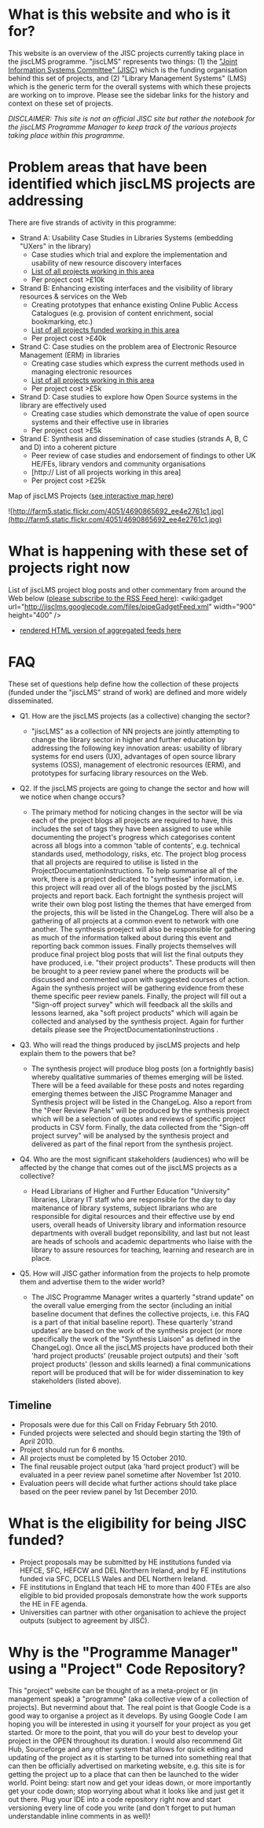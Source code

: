 # What is this website and who is it for? #
This website is an overview of the JISC projects currently taking place in the jiscLMS programme.  "jiscLMS" represents two things: (1) the ["Joint Information Systems Committee" (JISC)](http://www.jisc.ac.uk) which is the funding organisation behind this set of projects, and (2) "Library Management Systems" (LMS) which is the generic term for the overall systems with which these projects are working on to improve.  Please see the sidebar links for the history and context on these set of projects.

_DISCLAIMER: This site is not an official JISC site but rather the notebook for the jiscLMS Programme Manager to keep track of the various projects taking place within this programme._

# Problem areas that have been identified which jiscLMS projects are addressing #
There are five strands of activity in this programme:
  * Strand A: Usability Case Studies in Libraries Systems (embedding "UXers" in the library)
    * Case studies which trial and explore the implementation and usability of new resource discovery interfaces
    * [List of all projects working in this area](http://code.google.com/p/jisclms/w/list?q=label:Strand-A)
    * Per project cost >£10k
  * Strand B: Enhancing existing interfaces and the visibility of library resources & services on the Web
    * Creating prototypes that enhance existing Online Public Access Catalogues (e.g. provision of content enrichment, social bookmarking, etc.)
    * [List of all projects funded working in this area](http://code.google.com/p/jisclms/w/list?q=label:Strand-B)
    * Per project cost >£40k
  * Strand C: Case studies on the problem area of Electronic Resource Management (ERM) in libraries
    * Creating case studies which express the current methods used in managing electronic resources
    * [List of all projects working in this area](http://code.google.com/p/jisclms/w/list?q=label:Strand-C)
    * Per project cost >£5k
  * Strand D: Case studies to explore how Open Source systems in the library are effectively used
    * Creating case studies which demonstrate the value of open source systems and their effective use in libraries
    * Per project cost >£5k
  * Strand E: Synthesis and dissemination of case studies (strands A, B, C and D) into a coherent picture
    * Peer review of case studies and endorsement of findings to other UK HE/FEs, library vendors and community organisations
    * [http:// List of all projects working in this area]
    * Per project cost >£25k

Map of jiscLMS Projects ([see interactive map here](http://www.batchgeo.com/map/de072b14a2be8370806613ed46a4af9f))

![http://farm5.static.flickr.com/4051/4690865692_ee4e2761c1.jpg](http://farm5.static.flickr.com/4051/4690865692_ee4e2761c1.jpg)

# What is happening with these set of projects right now #
List of jiscLMS project blog posts and other commentary from around the Web below ([please subscribe to the RSS Feed here](http://pipes.yahoo.com/pipes/pipe.run?_id=9945ba85a9c706864b12d3330c5a01cd&_render=rss)):
&lt;wiki:gadget url="http://jisclms.googlecode.com/files/pipeGadgetFeed.xml" width="900" height="400" /&gt;
  * [rendered HTML version of aggregated feeds here](http://pipes.yahoo.com/pipes/pipe.run?_id=9945ba85a9c706864b12d3330c5a01cd)

# FAQ #
These set of questions help define how the collection of these projects (funded under the "jiscLMS" strand of work) are defined and more widely disseminated.

  * Q1. How are the jiscLMS projects (as a collective) changing the sector?
    * "jiscLMS" as a collection of NN projects are jointly attempting to change the library sector in higher and further education by addressing the following key innovation areas: usability of library systems for end users (UX), advantages of open source library systems (OSS), management of electronic resources (ERM), and prototypes for surfacing library resources on the Web.

  * Q2. If the jiscLMS projects are going to change the sector and how will we notice when change occurs?
    * The primary method for noticing changes in the sector will be via each of the project blogs all projects are required to have, this includes the set of tags they have been assigned to use while documenting the project's progress which categorises content across all blogs into a common 'table of contents', e.g. technical standards used, methodology, risks, etc.  The project blog process that all projects are required to utilise is listed in the ProjectDocumentationInstructions.  To help summarise all of the work, there is a project dedicated to "synthesise" information, i.e. this project will read over all of the blogs posted by the jiscLMS projects and report back. Each fortnight the synthesis project will write their own blog post listing the themes that have emerged from the projects, this will be listed in the ChangeLog.  There will also be a gathering of all projects at a common event to network with one another.  The synthesis proeject will also be responsible for gathering as much of the information talked about during this event and reporting back common issues.  Finally projects themselves will produce final project blog posts that will list the final outputs they have produced, i.e. "their project products".  These products will then be brought to a peer review panel where the products will be discussed and commented upon with suggested courses of action.  Again the synthesis project will be gathering evidence from these theme specific peer review panels.  Finally, the project will fill out a "Sign-off project survey" which will feedback all the skills and lessons learned, aka "soft project products" which will again be collected and analysed by the synthesis project.  Again for further details please see the ProjectDocumentationInstructions .

  * Q3. Who will read the things produced by jiscLMS projects and help explain them to the powers that be?
    * The synthesis project will produce blog posts (on a fortnightly basis) whereby qualitative summaries of themes emerging will be listed.  There will be a feed available for these posts and notes regarding emerging themes between the JISC Programme Manager and Synthesis project will be listed in the ChangeLog.  Also a report from the "Peer Review Panels" will be produced by the synthesis project which will be a selection of quotes and reviews of specific project products in CSV form.  Finally, the data collected from the "Sign-off project survey" will be analysed by the synthesis project and delivered as part of the final report from the synthesis project.

  * Q4. Who are the most significant stakeholders (audiences) who will be affected by the change that comes out of the jiscLMS projects as a collective?
    * Head Librarians of Higher and Further Education "University" libraries, Library IT staff who are responsible for the day to day maitenance of library systems, subject librarians who are responsible for digital resources and their effective use by end users, overall heads of University library and information resource departments with overall budget reponsibility, and last but not least are heads of schools and academic departments who liaise with the library to assure resources for teaching, learning and research are in place.

  * Q5. How will JISC gather information from the projects to help promote them and advertise them to the wider world?
    * The JISC Programme Manager writes a quarterly "strand update" on the overall value emerging from the sector (including an initial baseline document that defines the collective projects, i.e. this FAQ is a part of that initial baseline report).  These quarterly 'strand updates' are based on the work of the synthesis project (or more specifically the work of the "Synthesis Liaison" as defined in the ChangeLog).  Once all the jiscLMS projects have produced both their 'hard project products' (reusable project outputs) and their 'soft project products' (lesson and skills learned) a final communications report will be produced that will be for wider dissemination to key stakeholders (listed above).


## Timeline ##
  * Proposals were due for this Call on Friday February 5th 2010.
  * Funded projects were selected and should begin starting the 19th of April 2010.
  * Project should run for 6 months.
  * All projects must be completed by 15 October 2010.
  * The final reusable project output (aka 'hard project product') will be evaluated in a peer review panel sometime after November 1st 2010.
  * Evaluation peers will decide what further actions should take place based on the peer review panel by 1st December 2010.

# What is the eligibility for being JISC funded? #
  * Project proposals may be submitted by HE institutions funded via HEFCE, SFC, HEFCW and DEL Northern Ireland, and by FE institutions funded via SFC, DCELLS Wales and DEL Northern Ireland.
  * FE institutions in England that teach HE to more than 400 FTEs are also eligible to bid provided proposals demonstrate how the work supports the HE in FE agenda.
  * Universities can partner with other organisation to achieve the project outputs (subject to agreement by JISC).


# Why is the "Programme Manager" using a "Project" Code Repository? #

This "project" website can be thought of as a meta-project or (in management speak)  a "programme" (aka collective view of a collection of projects). But nevermind about that.  The real point is that Google Code is a good way to organise a project as it develops.  By using Google Code I am hoping you will be interested in using it yourself for your project as you get started.  Or more to the point, that you will do your best to develop your project in the OPEN throughout its duration.  I would also recommend Git Hub, Sourceforge and any other system that allows for quick editing and updating of the project as it is starting to be turned into something real that can then be officially advertised on marketing website, e.g. this site is for getting the project up to a place that can then be launched to the wider world.  Point being: start now and get your ideas down, or more importantly get your code down; stop worrying about what it looks like and just get it out there.  Plug your IDE into a code repository right now and start versioning every line of code you write (and don't forget to put human understandable inline comments in as well)!